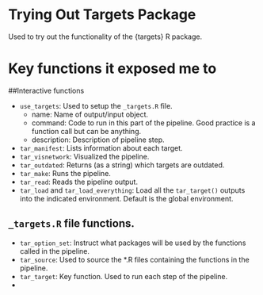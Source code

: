 # Trying Out Targets Package
 Used to try out the functionality of the {targets} R package.

# Key functions it exposed me to

##Interactive functions
- `use_targets`: Used to setup the `_targets.R` file.
  - name: Name of output/input object.
  - command: Code to run in this part of the pipeline. Good practice is a function call but can be anything.
  - description: Description of pipeline step.
- `tar_manifest`: Lists information about each target.
- `tar_visnetwork`: Visualized the pipeline.
- `tar_outdated`: Returns (as a string) which targets are outdated.
- `tar_make`: Runs the pipeline.
- `tar_read`: Reads the pipeline output.
- `tar_load` and `tar_load_everything`: Load all the `tar_target()` outputs into the indicated environment. Default is the global environment.


## `_targets.R` file functions.
- `tar_option_set`: Instruct what packages will be used by the functions called in the pipeline.
- `tar_source`: Used to source the *.R files containing the functions in the pipeline.
- `tar_target`: Key function. Used to run each step of the pipeline.
- 